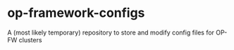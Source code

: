 # op-framework-configs
A (most likely temporary) repository to store and modify config files for OP-FW clusters
